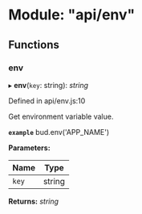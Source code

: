 # Module: "api/env"

## Functions

###  env

▸ **env**(`key`: string): *string*

Defined in api/env.js:10

Get environment variable value.

**`example`** bud.env('APP_NAME')

**Parameters:**

Name | Type |
------ | ------ |
`key` | string |

**Returns:** *string*
